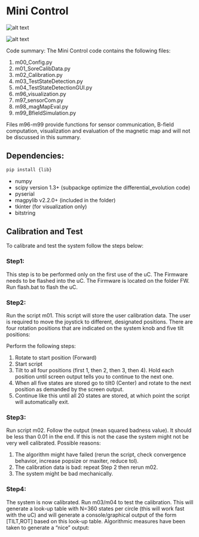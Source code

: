 # Mini Control

![alt text](https://www.infineon.com/export/sites/default/media/products/Sensors/3D-Magnetic-Sensor2GO_TLC1930-W286_Board_and_Button.jpg_422899829.jpg)

![alt text](https://www.infineon.com/export/sites/default/media/products/Sensors/3D-Magnetic-Sensor2GO_TLC1930-W286_Button.jpg_824455825.jpg)




Code summary: The Mini Control code contains the following files:
1.	m00_Config.py
2.	m01_SoreCalibData.py
3.	m02_Calibration.py
4.	m03_TestStateDetection.py
5.	m04_TestStateDetectionGUI.py
6.	m96_visualization.py
7.	m97_sensorCom.py
8.	m98_magMapEval.py
9.	m99_BfieldSimulation.py


Files m96-m99 provide functions for sensor communication, B-field computation, visualization and evaluation of the magnetic map and will not be discussed in this summary.


## Dependencies: 

```bash
pip install {lib}

```
*	numpy
*	scipy version 1.3+ (subpackge optimize the differential_evolution code)
*	pyserial
*	magpylib v2.2.0+ (included in the folder)
*	tkinter (for visualization only)
* bitstring

## Calibration and Test
To calibrate and test the system follow the steps below:

### Step1:
This step is to be performed only on the first use of the uC. The Firmware needs to be flashed into the uC. The Firmware is located on the folder FW. Run flash.bat to flash the uC.

### Step2:
Run the script m01. This script will store the user calibration data. The user is required to move the joystick to different, designated positions. There are four rotation positions that are indicated on the system knob and five tilt positions: 

Perform the following steps:
1.	Rotate to start position (Forward)
2.	Start script 
3.	Tilt to all four positions (first 1, then 2, then 3, then 4). Hold each position until screen output tells you to continue to the next one.
4.	When all five states are stored go to tilt0 (Center) and rotate to the next position as demanded by the screen output.
5.	Continue like this until all 20 states are stored, at which point the script will automatically exit.

### Step3:
Run script m02. Follow the output (mean squared badness value). It should be less than 0.01 in the end. If this is not the case the system might not be very well calibrated. Possible reasons:
1.	The algorithm might have failed (rerun the script, check convergence behavior, increase popsize or maxiter, reduce tol).
2.	The calibration data is bad: repeat Step 2 then rerun m02.
3.	The system might be bad mechanically.

### Step4:
The system is now calibrated. 
Run m03/m04 to test the calibration. This will generate a look-up table with N=360 states per circle (this will work fast with the uC) and will generate a console/graphical output of the form [TILT,ROT] based on this look-up table.
Algorithmic measures have been taken to generate a “nice” output:

